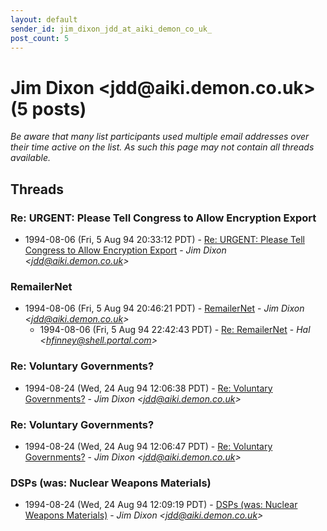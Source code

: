 ```yaml
---
layout: default
sender_id: jim_dixon_jdd_at_aiki_demon_co_uk_
post_count: 5
---
```


# Jim Dixon <jdd<span>@</span>aiki.demon.co.uk> (5 posts)

_Be aware that many list participants used multiple email addresses over their time active on the list. As such this page may not contain all threads available._

## Threads

### Re: URGENT:  Please Tell Congress to Allow Encryption Export
+ 1994-08-06 (Fri, 5 Aug 94 20:33:12 PDT) - [Re: URGENT:  Please Tell Congress to Allow Encryption Export](/archive/1994/08/42b12a03761fddb626b63e6f0de0230fff50256b15e408862cfde798becf1f90) - _Jim Dixon \<jdd@aiki.demon.co.uk\>_

### RemailerNet
+ 1994-08-06 (Fri, 5 Aug 94 20:46:21 PDT) - [RemailerNet](/archive/1994/08/b0796302b544099a90e00e3570547add39a4cb940a1ef5f575ca2c0de4f2a547) - _Jim Dixon \<jdd@aiki.demon.co.uk\>_
  + 1994-08-06 (Fri, 5 Aug 94 22:42:43 PDT) - [Re: RemailerNet](/archive/1994/08/3f9c82c90d4597b028300725532e182e4312da5677c90f9a941a71bc769020db) - _Hal \<hfinney@shell.portal.com\>_

### Re: Voluntary Governments?
+ 1994-08-24 (Wed, 24 Aug 94 12:06:38 PDT) - [Re: Voluntary Governments?](/archive/1994/08/2dc84dfb4ffcce91cd947281f27ab34e8db08b9d46da4fcad42c8f943a8c3b14) - _Jim Dixon \<jdd@aiki.demon.co.uk\>_

### Re: Voluntary Governments?
+ 1994-08-24 (Wed, 24 Aug 94 12:06:47 PDT) - [Re: Voluntary Governments?](/archive/1994/08/55759d7c82296bf08cf787111f3792ec9cdbefd4b163e141c6da17f094a358b7) - _Jim Dixon \<jdd@aiki.demon.co.uk\>_

### DSPs (was: Nuclear Weapons Materials)
+ 1994-08-24 (Wed, 24 Aug 94 12:09:19 PDT) - [DSPs (was: Nuclear Weapons Materials)](/archive/1994/08/411b7bc0b16ddfa13bc1a9e735ca625c93ed43581976a3be6863dfad23a93700) - _Jim Dixon \<jdd@aiki.demon.co.uk\>_

